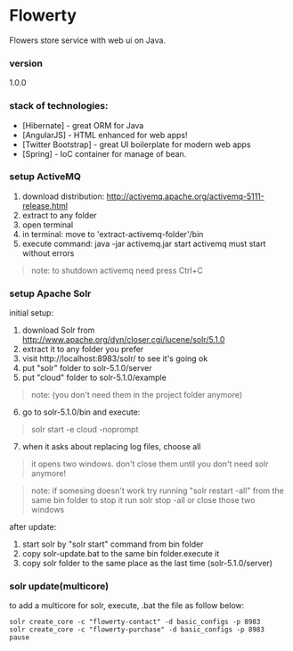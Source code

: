# Flowerty
Flowers store service with web ui on Java.

### version
1.0.0

### stack of technologies:

* [Hibernate] - great ORM for Java
* [AngularJS] - HTML enhanced for web apps!
* [Twitter Bootstrap] - great UI boilerplate for modern web apps
* [Spring] - IoC container for manage of bean.

### setup ActiveMQ
1. download distribution: http://activemq.apache.org/activemq-5111-release.html
2. extract to any folder
3. open terminal
4. in terminal: move to 'extract-activemq-folder'/bin
5. execute command: java -jar activemq.jar start
activemq must start without errors

>note: to shutdown activemq need press Ctrl+C

### setup Apache Solr

initial setup:

1. download Solr from http://www.apache.org/dyn/closer.cgi/lucene/solr/5.1.0
2. extract it to any folder you prefer
3. visit http://localhost:8983/solr/ to see it's going ok
4. put "solr" folder to solr-5.1.0/server
5. put "cloud" folder to solr-5.1.0/example

> note: (you don't need them in the project folder anymore)

6. go to solr-5.1.0/bin and execute:

> solr start -e cloud -noprompt

7. when it asks about replacing log files, choose all

> it opens two windows. don't close them until you don't need solr anymore!

>note: if somesing doesn't work try running "solr restart -all" from the same bin folder to stop it run solr stop -all or close those two windows

after update:

1. start solr by "solr start" command from bin folder
2. copy solr-update.bat to the same bin folder.execute it
3. copy solr folder to the same place as the last time (solr-5.1.0/server)


### solr update(multicore)

to add a multicore for solr, execute, .bat the file as follow below:
```
solr create_core -c "flowerty-contact" -d basic_configs -p 8983
solr create_core -c "flowerty-purchase" -d basic_configs -p 8983
pause
```

